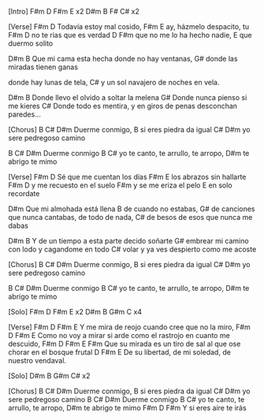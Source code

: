 [Intro]
F#m D F#m E x2
D#m B F# C# x2
 
[Verse]
F#m                   D
Todavía estoy mal cosido,
F#m                E
ay, házmelo despacito, tu
F#m               D
no te rias que es verdad
       D               F#m
que no me lo ha hecho nadie,
                E
que duermo solito
 
D#m                                      B
Que mi cama esta hecha donde no hay ventanas,
                           G#
donde las miradas tienen ganas
 
donde hay lunas de tela,
      C#
y un sol navajero de noches en vela.
 
D#m                                  B
Donde llevo el olvido a soltar la melena
                           G#
Donde nunca pienso si me kieres
                              C#
Donde todo es mentira, y en giros de penas desconchan paredes...
 
[Chorus]
B    C#    D#m
Duerme conmigo,
         B
si eres piedra da igual
     C#              D#m
yo sere pedregoso camino
 
B    C#    D#m
Duerme conmigo
         B                    C#
yo te canto, te arrullo, te arropo,
             D#m
te abrigo te mimo
 
[Verse]
F#m                   D
Sé que me cuentan los días
F#m                E
los abrazos sin hallarte
F#m                   D
y me recuesto en el suelo
                F#m
y se me eriza el pelo
              E
en solo recordate
 
D#m
Que mi almohada está llena
                B
de cuando no estabas,
                            G#
de canciones que nunca cantabas, de todo de nada,
      C#
de besos de esos que nunca me dabas
 
D#m                                  B
Y de un tiempo a esta parte decido soñarte
                       G#
embrear mi camino con lodo y cagandome en todo
      C#
volar y ya ves despierto como me acoste
 
[Chorus]
B    C#    D#m
Duerme conmigo,
         B
si eres piedra da igual
     C#              D#m
yo sere pedregoso camino
 
B    C#    D#m
Duerme conmigo
         B                    C#
yo te canto, te arrullo, te arropo,
             D#m
te abrigo te mimo
 
[Solo]
F#m D F#m E x2
D#m B G#m C x4
 
[Verse]
F#m            D  F#m                     E
Y me mira de reojo cuando cree que no la miro,
F#m            D                      F#m                     E
Como no voy a mirar si arde como el rastrojo en cuanto me descuido,
F#m                   D               F#m          E           F#m
Que su mirada es un tiro de sal al que ose chorar en el bosque frutal
           D            F#m                    E
De su libertad, de mi soledad, de nuestro vendaval.
 
[Solo]
D#m B G#m C# x2
 
[Chorus]
B    C#    D#m
Duerme conmigo,
         B
si eres piedra da igual
     C#              D#m
yo sere pedregoso camino
B    C#    D#m
Duerme conmigo
         B                    C#
yo te canto, te arrullo, te arropo,
             D#m
te abrigo te mimo
F#m          D            F#m
  Y si eres aire te irás
